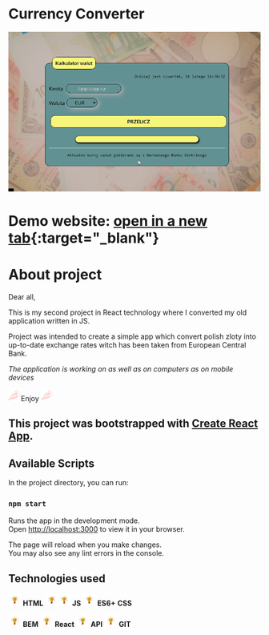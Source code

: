 # Currency Converter

![gif height="250"](images/KantorReact.gif)

# Demo website: [open in a new tab](https://gosia-magdzik.github.io/kantor-react/){:target="_blank"}

# About project

Dear all, 

This is my second project in React technology where I converted my old application written in JS. 

Project was intended to create a simple app which convert polish zloty into up-to-date exchange rates witch has been taken from European Central Bank.

*The application is working on as well as on computers as on mobile devices*

<img src="images/Party.png" height="25"/>Enjoy <img src="images/Party.png" height="25"/>


## This project was bootstrapped with [Create React App](https://github.com/facebook/create-react-app).

## Available Scripts

In the project directory, you can run:

### `npm start`

Runs the app in the development mode.\
Open [http://localhost:3000](http://localhost:3000) to view it in your browser.

The page will reload when you make changes.\
You may also see any lint errors in the console.

## Technologies used

<img src="images/bulb.png" height="25"/> **HTML**  <img src="images/bulb.png" height="25"/><img src="images/bulb.png" height="25"/> **JS**         <img src="images/bulb.png" height="25"/> **ES6+** **CSS**

<img src="images/bulb.png" height="25"/> **BEM**   <img src="images/bulb.png" height="25"/> **React** <img src="images/bulb.png" height="25"/> **API**   <img src="images/bulb.png" height="25"/> **GIT**





